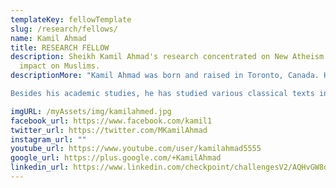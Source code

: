 ```yaml
---
templateKey: fellowTemplate
slug: /research/fellows/
name: Kamil Ahmad
title: RESEARCH FELLOW
description: Sheikh Kamil Ahmad's research concentrated on New Atheism and its
  impact on Muslims.
descriptionMore: "Kamil Ahmad was born and raised in Toronto, Canada. He studied at the Islamic University of Madinah where he graduated with a bachelors degree from the faculty of Shariʿah in 2009. He then went on to complete a post-graduate diploma in Daʿwah from the faculty of Daʿwah & Usul-ud-Din. Upon completing his studies in Madinah, he went on to pursue a masters degree in ʿAqidah & Contemporary Ideologies from Qassim University. His research concentrated on the New Atheism and its impact on Muslims. 

Besides his academic studies, he has studied various classical texts in different Islamic disciplines under several scholars during his stay in Saudi Arabia. Over the last decade, he has lectured in various countries and appeared on a number of satellite channels, including Peace TV and Huda TV. He has also been teaching for the Islamic Online University since 2010 where he currently serves as assistant professor for the MAIS (Masters in Islamic Studies) program."

imgURL: /myAssets/img/kamilahmed.jpg
facebook_url: https://www.facebook.com/kamil1
twitter_url: https://twitter.com/MKamilAhmad
instagram_url: ""
youtube_url: https://www.youtube.com/user/kamilahmad5555
google_url: https://plus.google.com/+KamilAhmad
linkedin_url: https://www.linkedin.com/checkpoint/challengesV2/AQHvGW8dNJmS4gAAAXNs67yc-sDYkHYJsnrEDVNyZ11xfSAfS0tIuEFmk-cAMtyjkMlDpWh9HFucK73_d53oRevy4Cejy1n5Rg
---
```

